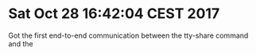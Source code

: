 # Sat Oct 28 16:42:04 CEST 2017
Got the first end-to-end communication between the tty-share command and the 
